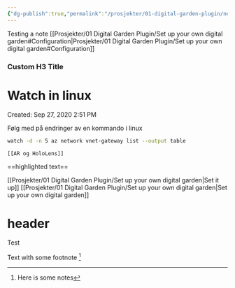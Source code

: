 ```yaml
---
{"dg-publish":true,"permalink":"/prosjekter/01-digital-garden-plugin/nested-test/"}
---
```

Testing a note
[[Prosjekter/01 Digital Garden Plugin/Set up your own digital garden#Configuration|Prosjekter/01 Digital Garden Plugin/Set up your own digital garden#Configuration]]

<div class="transclusion internal-embed is-loaded"><div class="markdown-embed">

<div class="markdown-embed-title">

### Custom H3 Title


</div>


# Watch in linux

Created: Sep 27, 2020 2:51 PM

Følg med på endringer av en kommando i linux

```bash
watch -d -n 5 az network vnet-gateway list --output table
```



</div></div>

```
[[AR og HoloLens]]
```
==highlighted text==

[[Prosjekter/01 Digital Garden Plugin/Set up your own digital garden|Set it up]]
[[Prosjekter/01 Digital Garden Plugin/Set up your own digital garden|Set up your own digital garden]]

<div class="transclusion internal-embed is-loaded"><div class="markdown-embed">

<div class="markdown-embed-title">



</div>

# header

Test

</div></div>




Text with some footnote [^1]

[^1]: Here is some notes